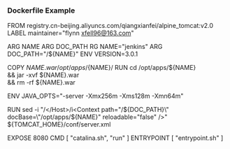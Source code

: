 ### Dockerfile Example
FROM registry.cn-beijing.aliyuncs.com/qiangxianfei/alpine_tomcat:v2.0
LABEL maintainer="flynn <xfell96@163.com>"


ARG NAME
ARG DOC_PATH
RG NAME="jenkins"
ARG DOC_PATH="/${NAME}"
ENV VERSION=3.0.1

COPY ${NAME}.war /opt/apps/${NAME}/
RUN cd /opt/apps/${NAME} \
    && jar -xvf ${NAME}.war \
    && rm -rf ${NAME}.war

ENV JAVA_OPTS="-server -Xmx256m -Xms128m -Xmn64m"


RUN sed -i "/<\/Host>/i\<Context path=\"/${DOC_PATH}\" docBase=\"/opt/apps/${NAME}\" reloadable=\"false\" />" ${TOMCAT_HOME}/conf/server.xml

EXPOSE 8080
CMD [ "catalina.sh", "run" ]
ENTRYPOINT [ "entrypoint.sh" ]

